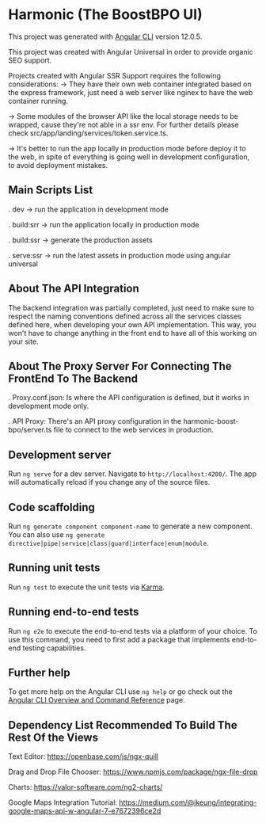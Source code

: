 # Harmonic (The BoostBPO UI)

This project was generated with [Angular CLI](https://github.com/angular/angular-cli) version 12.0.5.

This project was created with Angular Universal in order to provide organic SEO support.

Projects created with Angular SSR Support requires the following considerations:
-> They have their own web container integrated based on the express framework, just need a web server like nginex to have the web container running.

-> Some modules of the browser API like the local storage needs to be wrapped, cause they're not able in a ssr env. For further details please check src/app/landing/services/token.service.ts. 

-> It's better to run the app locally in production mode before deploy it to the web, in spite of everything is going well in development configuration, to avoid deployment mistakes. 


## Main Scripts List

. dev -> run the application in development mode

. build:srr -> run the application locally in production mode

. build:ssr -> generate the production assets

. serve:ssr -> run the latest assets in production mode using angular universal

## About The API Integration

The backend integration was partially completed, just need to make sure to respect the naming conventions defined across all the services classes defined here, when developing your own API implementation. This way, you won't have to change anything in the front end to have all of this working on your site.

## About The Proxy Server For Connecting The FrontEnd To The Backend

. Proxy.conf.json: Is where the API configuration is defined, but it works in development mode only.

. API Proxy: There's an API proxy configuration in the harmonic-boost-bpo/server.ts file to connect to the web services in production.

## Development server

Run `ng serve` for a dev server. Navigate to `http://localhost:4200/`. The app will automatically reload if you change any of the source files.

## Code scaffolding

Run `ng generate component component-name` to generate a new component. You can also use `ng generate directive|pipe|service|class|guard|interface|enum|module`.

## Running unit tests

Run `ng test` to execute the unit tests via [Karma](https://karma-runner.github.io).

## Running end-to-end tests

Run `ng e2e` to execute the end-to-end tests via a platform of your choice. To use this command, you need to first add a package that implements end-to-end testing capabilities.

## Further help

To get more help on the Angular CLI use `ng help` or go check out the [Angular CLI Overview and Command Reference](https://angular.io/cli) page.

## Dependency List Recommended To Build The Rest Of the Views

Text Editor: https://openbase.com/js/ngx-quill

Drag and Drop File Chooser: https://www.npmjs.com/package/ngx-file-drop

Charts: https://valor-software.com/ng2-charts/

Google Maps Integration Tutorial: https://medium.com/@jkeung/integrating-google-maps-api-w-angular-7-e7672396ce2d

